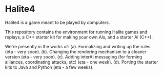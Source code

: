# Halite4

Halite4 is a game meant to be played by computers.

This repository contains the environment for running Halite games and replays, a C++ starter kit for making your own AIs, and a starter AI (C++).

We're presently in the works of:
(a). Formalizing and writing up the rules (eta - very soon).
(b). Changing the rendering mechanism to a cleaner version (eta - very soon).
(c). Adding interAI messaging (for forming alliances, coordinating attacks, etc) (eta - one week).
(d). Porting the starter kits to Java and Python (eta - a few weeks).
